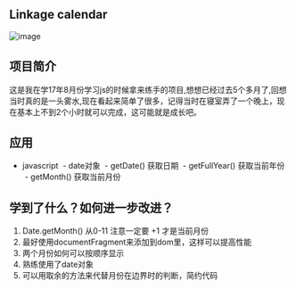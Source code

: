 Linkage calendar
---

![image](http://m.qpic.cn/psb?/V12ZEwXZ3XJLHy/xIC9aYsi7q7WktA.D.6Hvrr7Hb2NO2ji8DIWdRb3nBQ!/b/dJEAAAAAAAAA&bo=CwRvAQAAAAADB0M!&rf=viewer_4)

项目简介
---
这是我在学17年8月份学习js的时候拿来练手的项目,想想已经过去5个多月了,回想当时真的是一头雾水,现在看起来简单了很多，记得当时在寝室弄了一个晚上，现在基本上不到2个小时就可以完成，这可能就是成长吧。


应用
---
- javascript
  - date对象 
  - getDate() 获取日期
  - getFullYear() 获取当前年份
  - getMonth() 获取当前月份

学到了什么？如何进一步改进？
---
1. Date.getMonth() 从0-11 注意一定要 +1 才是当前月份
2. 最好使用documentFragment来添加到dom里，这样可以提高性能
3. 两个月份如何可以按顺序显示
4. 熟练使用了date对象
5. 可以用取余的方法来代替月份在边界时的判断，简约代码
